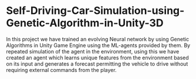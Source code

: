 # Self-Driving-Car-Simulation-using-Genetic-Algorithm-in-Unity-3D
In this project we have trained an evolving Neural network by using Genetic Algorithms in Unity Game Engine using the ML-agents provided by them. By repeated simulation of the agent in the environment, using this we have created an agent which learns unique features from the environment based on its input and generates a forecast permitting the vehicle to drive without requiring external commands from the player.
